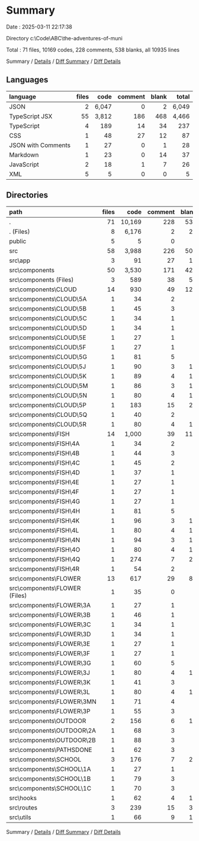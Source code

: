 # Summary

Date : 2025-03-11 22:17:38

Directory c:\\Code\\ABC\\the-adventures-of-muni

Total : 71 files,  10169 codes, 228 comments, 538 blanks, all 10935 lines

Summary / [Details](details.md) / [Diff Summary](diff.md) / [Diff Details](diff-details.md)

## Languages
| language | files | code | comment | blank | total |
| :--- | ---: | ---: | ---: | ---: | ---: |
| JSON | 2 | 6,047 | 0 | 2 | 6,049 |
| TypeScript JSX | 55 | 3,812 | 186 | 468 | 4,466 |
| TypeScript | 4 | 189 | 14 | 34 | 237 |
| CSS | 1 | 48 | 27 | 12 | 87 |
| JSON with Comments | 1 | 27 | 0 | 1 | 28 |
| Markdown | 1 | 23 | 0 | 14 | 37 |
| JavaScript | 2 | 18 | 1 | 7 | 26 |
| XML | 5 | 5 | 0 | 0 | 5 |

## Directories
| path | files | code | comment | blank | total |
| :--- | ---: | ---: | ---: | ---: | ---: |
| . | 71 | 10,169 | 228 | 538 | 10,935 |
| . (Files) | 8 | 6,176 | 2 | 29 | 6,207 |
| public | 5 | 5 | 0 | 0 | 5 |
| src | 58 | 3,988 | 226 | 509 | 4,723 |
| src\\app | 3 | 91 | 27 | 19 | 137 |
| src\\components | 50 | 3,530 | 171 | 426 | 4,127 |
| src\\components (Files) | 3 | 589 | 38 | 50 | 677 |
| src\\components\\CLOUD | 14 | 930 | 49 | 122 | 1,101 |
| src\\components\\CLOUD\\5A | 1 | 34 | 2 | 5 | 41 |
| src\\components\\CLOUD\\5B | 1 | 45 | 3 | 5 | 53 |
| src\\components\\CLOUD\\5C | 1 | 34 | 1 | 4 | 39 |
| src\\components\\CLOUD\\5D | 1 | 34 | 1 | 4 | 39 |
| src\\components\\CLOUD\\5E | 1 | 27 | 1 | 5 | 33 |
| src\\components\\CLOUD\\5F | 1 | 27 | 1 | 4 | 32 |
| src\\components\\CLOUD\\5G | 1 | 81 | 5 | 9 | 95 |
| src\\components\\CLOUD\\5J | 1 | 90 | 3 | 14 | 107 |
| src\\components\\CLOUD\\5K | 1 | 89 | 4 | 10 | 103 |
| src\\components\\CLOUD\\5M | 1 | 86 | 3 | 14 | 103 |
| src\\components\\CLOUD\\5N | 1 | 80 | 4 | 10 | 94 |
| src\\components\\CLOUD\\5P | 1 | 183 | 15 | 22 | 220 |
| src\\components\\CLOUD\\5Q | 1 | 40 | 2 | 6 | 48 |
| src\\components\\CLOUD\\5R | 1 | 80 | 4 | 10 | 94 |
| src\\components\\FISH | 14 | 1,000 | 39 | 118 | 1,157 |
| src\\components\\FISH\\4A | 1 | 34 | 2 | 5 | 41 |
| src\\components\\FISH\\4B | 1 | 44 | 3 | 5 | 52 |
| src\\components\\FISH\\4C | 1 | 45 | 2 | 5 | 52 |
| src\\components\\FISH\\4D | 1 | 37 | 1 | 6 | 44 |
| src\\components\\FISH\\4E | 1 | 27 | 1 | 4 | 32 |
| src\\components\\FISH\\4F | 1 | 27 | 1 | 4 | 32 |
| src\\components\\FISH\\4G | 1 | 27 | 1 | 4 | 32 |
| src\\components\\FISH\\4H | 1 | 81 | 5 | 9 | 95 |
| src\\components\\FISH\\4K | 1 | 96 | 3 | 14 | 113 |
| src\\components\\FISH\\4L | 1 | 80 | 4 | 10 | 94 |
| src\\components\\FISH\\4N | 1 | 94 | 3 | 14 | 111 |
| src\\components\\FISH\\4O | 1 | 80 | 4 | 10 | 94 |
| src\\components\\FISH\\4Q | 1 | 274 | 7 | 21 | 302 |
| src\\components\\FISH\\4R | 1 | 54 | 2 | 7 | 63 |
| src\\components\\FLOWER | 13 | 617 | 29 | 86 | 732 |
| src\\components\\FLOWER (Files) | 1 | 35 | 0 | 4 | 39 |
| src\\components\\FLOWER\\3A | 1 | 27 | 1 | 4 | 32 |
| src\\components\\FLOWER\\3B | 1 | 46 | 1 | 4 | 51 |
| src\\components\\FLOWER\\3C | 1 | 34 | 1 | 4 | 39 |
| src\\components\\FLOWER\\3D | 1 | 34 | 1 | 4 | 39 |
| src\\components\\FLOWER\\3E | 1 | 27 | 1 | 4 | 32 |
| src\\components\\FLOWER\\3F | 1 | 27 | 1 | 4 | 32 |
| src\\components\\FLOWER\\3G | 1 | 60 | 5 | 9 | 74 |
| src\\components\\FLOWER\\3J | 1 | 80 | 4 | 14 | 98 |
| src\\components\\FLOWER\\3K | 1 | 41 | 3 | 5 | 49 |
| src\\components\\FLOWER\\3L | 1 | 80 | 4 | 15 | 99 |
| src\\components\\FLOWER\\3MN | 1 | 71 | 4 | 9 | 84 |
| src\\components\\FLOWER\\3P | 1 | 55 | 3 | 6 | 64 |
| src\\components\\OUTDOOR | 2 | 156 | 6 | 18 | 180 |
| src\\components\\OUTDOOR\\2A | 1 | 68 | 3 | 9 | 80 |
| src\\components\\OUTDOOR\\2B | 1 | 88 | 3 | 9 | 100 |
| src\\components\\PATHSDONE | 1 | 62 | 3 | 9 | 74 |
| src\\components\\SCHOOL | 3 | 176 | 7 | 23 | 206 |
| src\\components\\SCHOOL\\1A | 1 | 27 | 1 | 5 | 33 |
| src\\components\\SCHOOL\\1B | 1 | 79 | 3 | 9 | 91 |
| src\\components\\SCHOOL\\1C | 1 | 70 | 3 | 9 | 82 |
| src\\hooks | 1 | 62 | 4 | 15 | 81 |
| src\\routes | 3 | 239 | 15 | 35 | 289 |
| src\\utils | 1 | 66 | 9 | 14 | 89 |

Summary / [Details](details.md) / [Diff Summary](diff.md) / [Diff Details](diff-details.md)